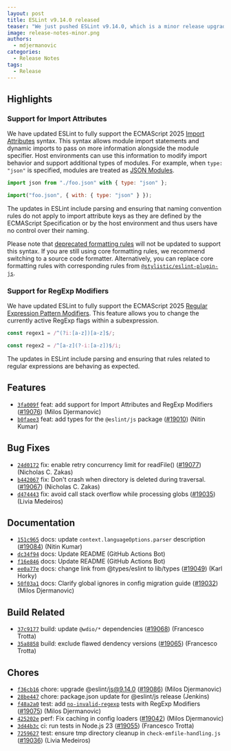 ```yaml
---
layout: post
title: ESLint v9.14.0 released
teaser: "We just pushed ESLint v9.14.0, which is a minor release upgrade of ESLint. This release adds some new features and fixes several bugs found in the previous release."
image: release-notes-minor.png
authors:
  - mdjermanovic
categories:
  - Release Notes
tags:
  - Release
---
```



## Highlights

### Support for Import Attributes

We have updated ESLint to fully support the ECMAScript 2025 [Import Attributes](https://github.com/tc39/proposal-import-attributes) syntax. This syntax allows module import statements and dynamic imports to pass on more information alongside the module specifier. Host environments can use this information to modify import behavior and support additional types of modules. For example, when `type: "json"` is specified, modules are treated as [JSON Modules](https://github.com/tc39/proposal-json-modules).

```js
import json from "./foo.json" with { type: "json" };

import("foo.json", { with: { type: "json" } });
```

The updates in ESLint include parsing and ensuring that naming convention rules do not apply to import attribute keys as they are defined by the ECMAScript Specification or by the host environment and thus users have no control over their naming.

Please note that [deprecated formatting rules](/blog/2023/10/deprecating-formatting-rules/) will not be updated to support this syntax. If you are still using core formatting rules, we recommend switching to a source code formatter. Alternatively, you can replace core formatting rules with corresponding rules from [`@stylistic/eslint-plugin-js`](https://eslint.style/packages/js).

### Support for RegExp Modifiers

We have updated ESLint to fully support the ECMAScript 2025 [Regular Expression Pattern Modifiers](https://github.com/tc39/proposal-regexp-modifiers). This feature allows you to change the currently active RegExp flags within a subexpression.

```js
const regex1 = /^(?i:[a-z])[a-z]$/;

const regex2 = /^[a-z](?-i:[a-z])$/i;
```

The updates in ESLint include parsing and ensuring that rules related to regular expressions are behaving as expected.





## Features


* [`3fa009f`](https://github.com/eslint/eslint/commit/3fa009f25992d3d305437205be0ca145a0fb53f4) feat: add support for Import Attributes and RegExp Modifiers ([#19076](https://github.com/eslint/eslint/issues/19076)) (Milos Djermanovic)
* [`b0faee3`](https://github.com/eslint/eslint/commit/b0faee30e007a89bd7bdbc22a70223fabb99a541) feat: add types for the `@eslint/js` package ([#19010](https://github.com/eslint/eslint/issues/19010)) (Nitin Kumar)






## Bug Fixes


* [`24d0172`](https://github.com/eslint/eslint/commit/24d0172bbfb92cac663cb1631bd04e7539262066) fix: enable retry concurrency limit for readFile() ([#19077](https://github.com/eslint/eslint/issues/19077)) (Nicholas C. Zakas)
* [`b442067`](https://github.com/eslint/eslint/commit/b44206725247d30b10cd58859c388949f5489087) fix: Don't crash when directory is deleted during traversal. ([#19067](https://github.com/eslint/eslint/issues/19067)) (Nicholas C. Zakas)
* [`d474443`](https://github.com/eslint/eslint/commit/d474443109762f3b92811df0411965cf64f595c2) fix: avoid call stack overflow while processing globs ([#19035](https://github.com/eslint/eslint/issues/19035)) (Livia Medeiros)




## Documentation


* [`151c965`](https://github.com/eslint/eslint/commit/151c965aec1c46000ac7dfc67a1c04802112aafc) docs: update `context.languageOptions.parser` description ([#19084](https://github.com/eslint/eslint/issues/19084)) (Nitin Kumar)
* [`dc34f94`](https://github.com/eslint/eslint/commit/dc34f94a2ed25b37ac4aafcabed7bfae582db77e) docs: Update README (GitHub Actions Bot)
* [`f16e846`](https://github.com/eslint/eslint/commit/f16e846ac004bc32e52cd3991d14d7a89374bbb5) docs: Update README (GitHub Actions Bot)
* [`ee0a77e`](https://github.com/eslint/eslint/commit/ee0a77ea3caa5838bab704b54a577eefbed58f68) docs: change link from @types/eslint to lib/types ([#19049](https://github.com/eslint/eslint/issues/19049)) (Karl Horky)
* [`50f03a1`](https://github.com/eslint/eslint/commit/50f03a119e6827c03b1d6c86d3aa1f4820b609e8) docs: Clarify global ignores in config migration guide ([#19032](https://github.com/eslint/eslint/issues/19032)) (Milos Djermanovic)






## Build Related


* [`37c9177`](https://github.com/eslint/eslint/commit/37c9177aa07296a7a794c4b4ef5333e16fa22415) build: update `@wdio/*` dependencies ([#19068](https://github.com/eslint/eslint/issues/19068)) (Francesco Trotta)
* [`35a8858`](https://github.com/eslint/eslint/commit/35a8858d62cb050fa0b56702e55c94ffaaf6956d) build: exclude flawed dendency versions ([#19065](https://github.com/eslint/eslint/issues/19065)) (Francesco Trotta)




## Chores


* [`f36cb16`](https://github.com/eslint/eslint/commit/f36cb1649a85028fb3999ee2056ee467a907c061) chore: upgrade @eslint/js@9.14.0 ([#19086](https://github.com/eslint/eslint/issues/19086)) (Milos Djermanovic)
* [`28be447`](https://github.com/eslint/eslint/commit/28be4471f6eb61b4304ae3d17ea7eeacc6364bbe) chore: package.json update for @eslint/js release (Jenkins)
* [`f48a2a0`](https://github.com/eslint/eslint/commit/f48a2a0e9bf4a659b9af5e70e873fb631430c1ba) test: add [`no-invalid-regexp`](/docs/rules/no-invalid-regexp) tests with RegExp Modifiers ([#19075](https://github.com/eslint/eslint/issues/19075)) (Milos Djermanovic)
* [`425202e`](https://github.com/eslint/eslint/commit/425202ed49a1372c1719d4e7b48d0fbdda8af9fa) perf: Fix caching in config loaders ([#19042](https://github.com/eslint/eslint/issues/19042)) (Milos Djermanovic)
* [`3d44b3c`](https://github.com/eslint/eslint/commit/3d44b3c4751e4c44c32b879b65a723faee9c1c29) ci: run tests in Node.js 23 ([#19055](https://github.com/eslint/eslint/issues/19055)) (Francesco Trotta)
* [`7259627`](https://github.com/eslint/eslint/commit/725962731538eaa38d5d78b9e82ce3fccc9762d0) test: ensure tmp directory cleanup in `check-emfile-handling.js` ([#19036](https://github.com/eslint/eslint/issues/19036)) (Livia Medeiros)


